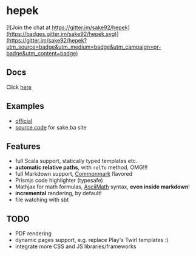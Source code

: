 # hepek

[![Join the chat at https://gitter.im/sake92/hepek](https://badges.gitter.im/sake92/hepek.svg)](https://gitter.im/sake92/hepek?utm_source=badge&utm_medium=badge&utm_campaign=pr-badge&utm_content=badge)

## Docs
Click [here](https://sake92.github.io/hepek)

## Examples

- [official](https://github.com/sake92/hepek-examples)
- [source code](https://github.com/sake92/sake-ba-source) for sake.ba site

## Features
- full Scala support, statically typed templates etc.
- **automatic relative paths**, with `relTo` method, OMG!!!
- full Markdown support, [Commonmark](http://commonmark.org/) flavored
- Prismjs code highlighter (typesafe)
- Mathjax for math formulas, [AsciiMath](http://asciimath.org/) syntax, **even inside markdown**!
- **incremental** rendering, by default!
- file watching with sbt

## TODO
- PDF rendering
- dynamic pages support, e.g. replace Play's Twirl templates :)
- integrate more CSS and JS libraries/frameworks
